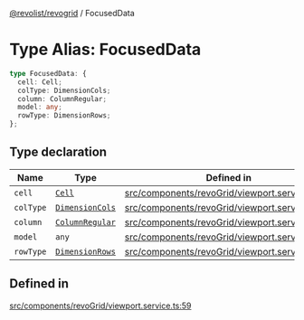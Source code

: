 [@revolist/revogrid](README.md) / FocusedData

# Type Alias: FocusedData

```ts
type FocusedData: {
  cell: Cell;
  colType: DimensionCols;
  column: ColumnRegular;
  model: any;
  rowType: DimensionRows;
};
```

## Type declaration

| Name | Type | Defined in |
| ------ | ------ | ------ |
| `cell` | [`Cell`](Interface.Cell.md) | [src/components/revoGrid/viewport.service.ts:61](https://github.com/revolist/revogrid/blob/4056bfa6a410a4e819b4e23d2047ed6d5d60c1ea/src/components/revoGrid/viewport.service.ts#L61) |
| `colType` | [`DimensionCols`](TypeAlias.DimensionCols.md) | [src/components/revoGrid/viewport.service.ts:62](https://github.com/revolist/revogrid/blob/4056bfa6a410a4e819b4e23d2047ed6d5d60c1ea/src/components/revoGrid/viewport.service.ts#L62) |
| `column` | [`ColumnRegular`](Interface.ColumnRegular.md) | [src/components/revoGrid/viewport.service.ts:64](https://github.com/revolist/revogrid/blob/4056bfa6a410a4e819b4e23d2047ed6d5d60c1ea/src/components/revoGrid/viewport.service.ts#L64) |
| `model` | `any` | [src/components/revoGrid/viewport.service.ts:60](https://github.com/revolist/revogrid/blob/4056bfa6a410a4e819b4e23d2047ed6d5d60c1ea/src/components/revoGrid/viewport.service.ts#L60) |
| `rowType` | [`DimensionRows`](TypeAlias.DimensionRows.md) | [src/components/revoGrid/viewport.service.ts:63](https://github.com/revolist/revogrid/blob/4056bfa6a410a4e819b4e23d2047ed6d5d60c1ea/src/components/revoGrid/viewport.service.ts#L63) |

## Defined in

[src/components/revoGrid/viewport.service.ts:59](https://github.com/revolist/revogrid/blob/4056bfa6a410a4e819b4e23d2047ed6d5d60c1ea/src/components/revoGrid/viewport.service.ts#L59)
